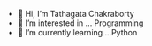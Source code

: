 - 👋 Hi, I’m Tathagata Chakraborty
- 👀 I’m interested in ... Programming
- 🌱 I’m currently learning ...Python

